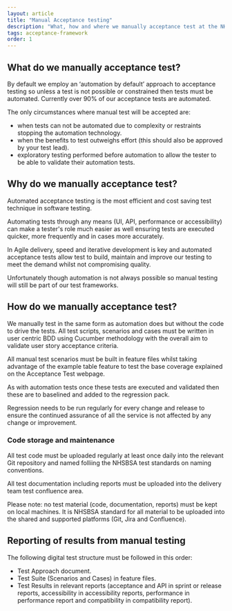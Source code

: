 ```yaml
---
layout: article
title: "Manual Acceptance testing"
description: "What, how and where we manually acceptance test at the NHSBSA"
tags: acceptance-framework
order: 1
---
```


## What do we manually acceptance test?

By default we employ an ‘automation by default’ approach to acceptance testing so unless a test is not possible or constrained then tests must be automated. Currently over 90% of our acceptance tests are automated.

The only circumstances where manual test will be accepted are:
- when tests can not be automated due to complexity or restraints stopping the automation technology.
- when the benefits to test outweighs effort (this should also be approved by your test lead).
- exploratory testing performed before automation to allow the tester to be able to validate their automation tests.

## Why do we manually acceptance test?

Automated acceptance testing is the most efficient and cost saving test technique in software testing.

Automating tests through any means (UI, API, performance or accessibility) can make a tester's role much easier as well ensuring tests are executed quicker, more frequently and in cases more accurately.

In Agile delivery, speed and iterative development is key and automated acceptance tests allow test to build, maintain and improve our testing to meet the demand whilst not compromising quality.

Unfortunately though automation is not always possible so manual testing will still be part of our test frameworks.

## How do we manually acceptance test?

We manually test in the same form as automation does but without the code to drive the tests.
All test scripts, scenarios and cases must be written in user centric BDD using Cucumber methodology with the overall aim to validate user story acceptance criteria.

All manual test scenarios must be built in feature files whilst taking advantage of the example table feature to test the base coverage explained on the Acceptance Test webpage.

As with automation tests once these tests are executed and validated then these are to baselined and added to the regression pack.

Regression needs to be run regularly for every change and release to ensure the continued assurance of all the service is not affected by any change or improvement.

### Code storage and maintenance

All test code must be uploaded regularly at least once daily into the relevant Git repository and named folliing the NHSBSA test standards on naming conventions.

All test documentation including reports must be uploaded into the delivery team test confluence area.

Please note: no test material (code, documentation, reports) must be kept on local machines. It is NHSBSA standard for all material to be uploaded into the shared and supported platforms (Git, Jira and Confluence).

## Reporting of results from manual testing

The following digital test structure must be followed in this order:

- Test Approach document.
- Test Suite (Scenarios and Cases) in feature files.
- Test Results in relevant reports (acceptance and API in sprint or release reports, accessibility in accessibility reports, performance in performance report and compatibility in compatibility report).